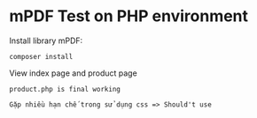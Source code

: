 # mPDF Test on PHP environment

Install library mPDF:

`composer install`

View index page and product page

`product.php is final working`

``Gặp nhiều hạn chế trong sử dụng css => Should't use``